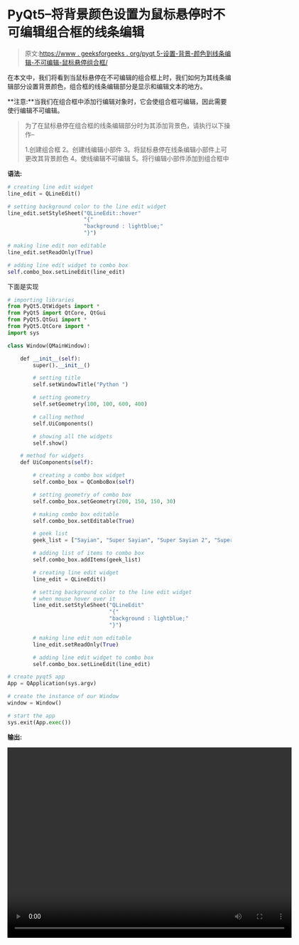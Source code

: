 # PyQt5–将背景颜色设置为鼠标悬停时不可编辑组合框的线条编辑

> 原文:[https://www . geeksforgeeks . org/pyqt 5-设置-背景-颜色到线条编辑-不可编辑-鼠标悬停组合框/](https://www.geeksforgeeks.org/pyqt5-set-background-color-to-lineedit-of-non-editable-combobox-on-mouse-hover/)

在本文中，我们将看到当鼠标悬停在不可编辑的组合框上时，我们如何为其线条编辑部分设置背景颜色，组合框的线条编辑部分是显示和编辑文本的地方。

**注意:**当我们在组合框中添加行编辑对象时，它会使组合框可编辑，因此需要使行编辑不可编辑。

> 为了在鼠标悬停在组合框的线条编辑部分时为其添加背景色，请执行以下操作–
> 
> 1.创建组合框
> 2。创建线编辑小部件
> 3。将鼠标悬停在线条编辑小部件上可更改其背景颜色
> 4。使线编辑不可编辑
> 5。将行编辑小部件添加到组合框中

**语法:**

```py
# creating line edit widget
line_edit = QLineEdit()

# setting background color to the line edit widget
line_edit.setStyleSheet("QLineEdit::hover"
                        "{"
                        "background : lightblue;"
                        "}")

# making line edit non editable
line_edit.setReadOnly(True)

# adding line edit widget to combo box
self.combo_box.setLineEdit(line_edit)

```

下面是实现

```py
# importing libraries
from PyQt5.QtWidgets import * 
from PyQt5 import QtCore, QtGui
from PyQt5.QtGui import * 
from PyQt5.QtCore import * 
import sys

class Window(QMainWindow):

    def __init__(self):
        super().__init__()

        # setting title
        self.setWindowTitle("Python ")

        # setting geometry
        self.setGeometry(100, 100, 600, 400)

        # calling method
        self.UiComponents()

        # showing all the widgets
        self.show()

    # method for widgets
    def UiComponents(self):

        # creating a combo box widget
        self.combo_box = QComboBox(self)

        # setting geometry of combo box
        self.combo_box.setGeometry(200, 150, 150, 30)

        # making combo box editable
        self.combo_box.setEditable(True)

        # geek list
        geek_list = ["Sayian", "Super Sayian", "Super Sayian 2", "Super Sayian B"]

        # adding list of items to combo box
        self.combo_box.addItems(geek_list)

        # creating line edit widget
        line_edit = QLineEdit()

        # setting background color to the line edit widget
        # when mouse hover over it
        line_edit.setStyleSheet("QLineEdit"
                                "{"
                                "background : lightblue;"
                                "}")

        # making line edit non editable
        line_edit.setReadOnly(True)

        # adding line edit widget to combo box
        self.combo_box.setLineEdit(line_edit)

# create pyqt5 app
App = QApplication(sys.argv)

# create the instance of our Window
window = Window()

# start the app
sys.exit(App.exec())
```

**输出:**

<video class="wp-video-shortcode" id="video-399709-1" width="640" height="428" preload="metadata" controls=""><source type="video/mp4" src="https://media.geeksforgeeks.org/wp-content/uploads/20200417234904/Python-17-04-2020-23_47_59.mp4?_=1">[https://media.geeksforgeeks.org/wp-content/uploads/20200417234904/Python-17-04-2020-23_47_59.mp4](https://media.geeksforgeeks.org/wp-content/uploads/20200417234904/Python-17-04-2020-23_47_59.mp4)</video>